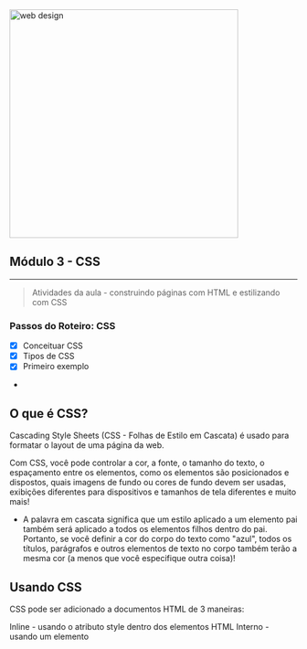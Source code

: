 <img width="400" alt="web design" src="https://user-images.githubusercontent.com/81576640/220621669-df2f00d1-7b0e-4863-98ab-941083c2caa9.png">


## Módulo 3 - CSS
---

> Atividades da aula - construindo páginas com HTML e estilizando com CSS

### Passos do Roteiro: CSS
- [x] Conceituar CSS
- [x] Tipos de CSS
- [x] Primeiro exemplo
 - 

## O que é CSS?
Cascading Style Sheets (CSS - Folhas de Estilo em Cascata) é usado para formatar o layout de uma página da web.

Com CSS, você pode controlar a cor, a fonte, o tamanho do texto, o espaçamento entre os elementos, como os elementos são posicionados e dispostos, quais imagens de fundo ou cores de fundo devem ser usadas, exibições diferentes para dispositivos e tamanhos de tela diferentes e muito mais!

* A palavra em cascata significa que um estilo aplicado a um elemento pai também será aplicado a todos os elementos filhos dentro do pai. Portanto, se você definir a cor do corpo do texto como "azul", todos os títulos, parágrafos e outros elementos de texto no corpo também terão a mesma cor (a menos que você especifique outra coisa)!

## Usando CSS
CSS pode ser adicionado a documentos HTML de 3 maneiras:

Inline - usando o atributo style dentro dos elementos HTML
Interno - usando um elemento <style> na seção <head>
Externo - usando um elemento <link> para vincular a um arquivo CSS externo
 
A maneira mais comum de adicionar CSS é manter os estilos em arquivos CSS externos. Neste material será abordado o uso de estilos embutidos e internos, pois isto facilita a didática sobre o assunto.

### CSS embutido
 
Um CSS embutido é usado para aplicar um estilo único a um único elemento HTML.

Um CSS embutido usa o atributo style de um elemento HTML.

O exemplo a seguir define a cor do texto do elemento <h1> como azul e a cor do texto do elemento <p> como vermelho:

- Primeiro Exemplo:
 
```
<h1 style="color:blue;">Um cabeçalho azul</h1>

<p style="color:red;">Um parágrafo vermelho.</p>
```

- Resultado: 
 
<h1 style="color:blue;">Um cabeçalho azul</h1>

<p style="color:red;">Um parágrafo vermelho.</p>

![text_css](https://user-images.githubusercontent.com/81576640/222615550-ccf1b5d8-a515-4df1-9b60-9a3f9d93e0d4.png)
![font-css](https://user-images.githubusercontent.com/81576640/222615564-27c5d526-04fb-49e3-98d8-41c546a7dbdf.png)
![seletores3_css](https://user-images.githubusercontent.com/81576640/222615567-7d22a4c3-48de-4bb6-89c9-13ccf3655287.png)
![seletores2_css](https://user-images.githubusercontent.com/81576640/222615570-16c8d2b7-9673-4bd8-9c22-a415c25cf87d.png)
![seletores1_css](https://user-images.githubusercontent.com/81576640/222615572-4a5ccec6-ee57-40f5-9909-9207835218d6.png)
![tipos_css](https://user-images.githubusercontent.com/81576640/222615574-ec83c593-53ab-4bfc-9d4d-260f5c06cf2d.png)
![exemplo_sintaxe_css](https://user-images.githubusercontent.com/81576640/222615576-cc1d696b-18e3-491e-a364-0fcb9928474b.png)
![sintaxe_css](https://user-images.githubusercontent.com/81576640/222615579-e074ccf8-1dcd-4f6b-a322-50d3f5b90c95.png)
![cores_css](https://user-images.githubusercontent.com/81576640/222615581-ce4dc989-ee01-4cb2-a88b-7f584136cc4a.png)



🎬
[![material complementar](https://github.com/marcoswagner-commits/projetos_cg/blob/aa3f6a6ace359cfac3b5b9f9758fb9c642fe950b/Capa_Aula_Unity3D.png)](https://www.youtube.com/watch?v=i_1jef-1pgQ)
 
#### Códigos
 ```
 

 ```








